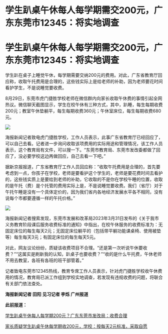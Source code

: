# 学生趴桌午休每人每学期需交200元，广东东莞市12345：将实地调查

# 学生趴桌午休每人每学期需交200元，广东东莞市12345：将实地调查

学生趴在桌子上睡觉午休，每学期需要交纳200元的费用。对此，广东省教育厅回应称，收取午托费用是合理的，这些钱实际上是给老师的补助，因为老师要花时间看护学生，不是说睡觉要收费。

8月29日，东莞市虎门捷胜学校老师在微信群内向家长收取午休费的事情引起全网热议。微信聊天截图显示，学生在校午休有三种方式，其中，趴睡，每生每期收费200元；教室午休垫躺平，每生每期收费360元；午休室床位，每生每期收费680元。

![](https://inews.gtimg.com/om_bt/OVgP-6ElChu0qCwJFWE4guNMq4Gyc8DH_yaCPU7iL7n9IAA/1000)

海报新闻记者致电虎门捷胜学校，工作人员表示，此事广东省教育厅已经回应了，可以自己去看。记者进一步询问收取该项费用的实际用途和管理情况，该工作人员表示，这个教育局有文件，可以搜一下。“东莞市教育局、东莞市发改委都做了回应了，没必要学校这边再做回应，自己去看一下吧。”

据新京报报道，广东省教育厅工作人员回应称：“收取午托费用是合理的，首先要考虑到一点，你孩子在学校，老师是要看护这个学生的，老师是要花费时间去看护的，这些钱实质上是要给到老师的补助，它收取的不是你在学校午睡的位置，收取的是午托（费）是个托管的费用实际上是，不是说睡觉要收费。我们（省厅）对于午托午睡是没有一个具体定价的，因为我们省内各地经济发展水平各不相同，没有说每个市都要遵循一样的午托价格。”

![](https://inews.gtimg.com/om_bt/O3tpExnEMWUo4ZSapm4fKKluIVVWYXIuePjP95z-KYHZgAA/1000)

海报新闻记者搜索发现，东莞市发展和改革局2023年3月31日发布的《关于我市义务教育阶段课后服务收费标准的通知》中指出，在校午休服务的收费标准为：无固定床位的每生每天2元；无固定床位躺平的（包括带平躺功能课桌椅、使用被垫等）每生每天3元；有固定床位的每生每天5元。

对此，网友议论纷纷，质疑该收费项目不合理。“还是第一次听说午休要收费？”“这属实是刷新我的认知，趴桌子也要收费？”“收的是什么午托费，午休老师不用去教室，各班有各班的班干部管着。”

记者致电东莞市12345热线，教育专席工作人员表示，针对虎门捷胜学校收午休费用的情况，教育局已派工作组到学校实地调查，若发现有违规收费的问题，将联合有关部门依法查处。

**海报新闻记者 田阳 见习记者 李烁 广州报道**

**此前报道：**

[学生趴桌午休每人每学期200元？广东东莞市发改局：收费合理 ](https://new.qq.com/rain/a/20230829A03S0Q00)

[家长质疑学生趴桌午休每学期收200元，学校：按每天2元标准，采取自愿
](https://new.qq.com/rain/a/20230829A02C7X00)

